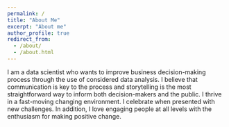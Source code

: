 ```yaml
---
permalink: /
title: "About Me"
excerpt: "About me"
author_profile: true
redirect_from:
  - /about/
  - /about.html
---
```



  I am a data scientist who wants to improve business decision-making process through the use of considered data analysis. I believe that communication is key to the process and storytelling is the most straightforward way to inform both decision-makers and the public.
  I thrive in a fast-moving changing environment. I celebrate when presented with new challenges. In addition, I love engaging people at all levels with the enthusiasm for making positive change.
  
